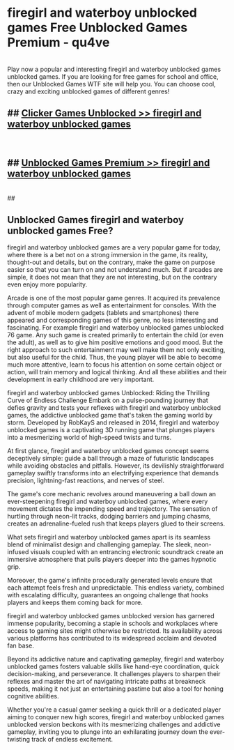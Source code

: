 # firegirl and waterboy unblocked games  Free Unblocked Games Premium - qu4ve <br>
<br>
Play now a popular and interesting firegirl and waterboy unblocked games unblocked games. If you are looking for free games for school and office, then our Unblocked Games WTF site will help you. You can choose cool, crazy and exciting unblocked games of different genres!


## ##  [Clicker Games Unblocked >> firegirl and waterboy unblocked games](http://freeplayer.one?title=firegirl_and_waterboy_unblocked_games&ref=UGames)
  <br>

##  ## [Unblocked Games Premium >> firegirl and waterboy unblocked games](http://freeplayer.one?title=firegirl_and_waterboy_unblocked_games&ref=UGames)
  <br>
  ##



## Unblocked Games firegirl and waterboy unblocked games Free?

firegirl and waterboy unblocked games are a very popular game for today, where there is a bet not on a strong immersion in the game, its reality, thought-out and details, but on the contrary, make the game on purpose easier so that you can turn on and not understand much. But if arcades are simple, it does not mean that they are not interesting, but on the contrary even enjoy more popularity.

Arcade is one of the most popular game genres. It acquired its prevalence through computer games as well as entertainment for consoles. With the advent of mobile modern gadgets (tablets and smartphones) there appeared and corresponding games of this genre, no less interesting and fascinating. For example firegirl and waterboy unblocked games unblocked 76 game. Any such game is created primarily to entertain the child (or even the adult), as well as to give him positive emotions and good mood. But the right approach to such entertainment may well make them not only exciting, but also useful for the child. Thus, the young player will be able to become much more attentive, learn to focus his attention on some certain object or action, will train memory and logical thinking. And all these abilities and their development in early childhood are very important.

firegirl and waterboy unblocked games Unblocked: Riding the Thrilling Curve of Endless Challenge
Embark on a pulse-pounding journey that defies gravity and tests your reflexes with firegirl and waterboy unblocked games, the addictive unblocked game that's taken the gaming world by storm. Developed by RobKayS and released in 2014, firegirl and waterboy unblocked games is a captivating 3D running game that plunges players into a mesmerizing world of high-speed twists and turns.

At first glance, firegirl and waterboy unblocked games concept seems deceptively simple: guide a ball through a maze of futuristic landscapes while avoiding obstacles and pitfalls. However, its devilishly straightforward gameplay swiftly transforms into an electrifying experience that demands precision, lightning-fast reactions, and nerves of steel.

The game's core mechanic revolves around maneuvering a ball down an ever-steepening firegirl and waterboy unblocked games, where every movement dictates the impending speed and trajectory. The sensation of hurtling through neon-lit tracks, dodging barriers and jumping chasms, creates an adrenaline-fueled rush that keeps players glued to their screens.

What sets firegirl and waterboy unblocked games apart is its seamless blend of minimalist design and challenging gameplay. The sleek, neon-infused visuals coupled with an entrancing electronic soundtrack create an immersive atmosphere that pulls players deeper into the games hypnotic grip.

Moreover, the game's infinite procedurally generated levels ensure that each attempt feels fresh and unpredictable. This endless variety, combined with escalating difficulty, guarantees an ongoing challenge that hooks players and keeps them coming back for more.

firegirl and waterboy unblocked games unblocked version has garnered immense popularity, becoming a staple in schools and workplaces where access to gaming sites might otherwise be restricted. Its availability across various platforms has contributed to its widespread acclaim and devoted fan base.

Beyond its addictive nature and captivating gameplay, firegirl and waterboy unblocked games fosters valuable skills like hand-eye coordination, quick decision-making, and perseverance. It challenges players to sharpen their reflexes and master the art of navigating intricate paths at breakneck speeds, making it not just an entertaining pastime but also a tool for honing cognitive abilities.

Whether you're a casual gamer seeking a quick thrill or a dedicated player aiming to conquer new high scores, firegirl and waterboy unblocked games unblocked version beckons with its mesmerizing challenges and addictive gameplay, inviting you to plunge into an exhilarating journey down the ever-twisting track of endless excitement.